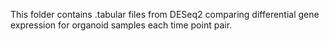 This folder contains .tabular files from DESeq2 comparing differential gene expression for organoid samples each time point pair.

